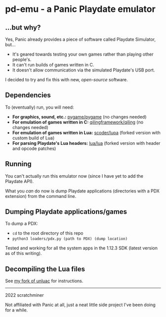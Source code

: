 # pd-emu - a Panic Playdate emulator

## ...but why?
Yes, Panic already provides a piece of software called Playdate Simulator, but...
- It's geared towards testing your own games rather than playing other people's.
- It can't run builds of games written in C.
- It doesn't allow communication via the simulated Playdate's USB port.

I decided to try and fix this with new, _open-source_ software.

## Dependencies
To (eventually) run, you will need:
- **For graphics, sound, etc.:** [pygame/pygame](https://github.com/pygame/pygame) (no changes needed)
- **For emulation of games written in C:** [qilingframework/qiling](https://github.com/qilingframework/qiling) (no changes needed)
- **For emulation of games written in Lua:** [scoder/lupa](https://github.com/scratchminer/lupa) (forked version with custom build of Lua)
- **For parsing Playdate's Lua headers:** [lua/lua](https://github.com/scratchminer/lua54) (forked version with header and opcode patches)

## Running
You can't actually run this emulator now (since I have yet to add the Playdate API).

What you _can_ do now is dump Playdate applications (directories with a PDX extension) from the command line.

## Dumping Playdate applications/games
To dump a PDX:
- `cd` to the root directory of this repo
- `python3 loaders/pdx.py (path to PDX) (dump location)`

Tested and working for all the system apps in the 1.12.3 SDK (latest version as of this writing).

## Decompiling the Lua files
See [my fork of unluac](https://github.com/scratchminer/unluac) for instructions.

--------------------
2022 scratchminer

Not affiliated with Panic at all, just a neat little side project I've been doing for a while.
